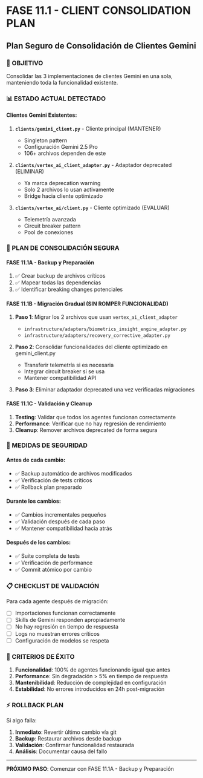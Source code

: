 # FASE 11.1 - CLIENT CONSOLIDATION PLAN
## Plan Seguro de Consolidación de Clientes Gemini

### 🎯 OBJETIVO
Consolidar las 3 implementaciones de clientes Gemini en una sola, manteniendo toda la funcionalidad existente.

### 📊 ESTADO ACTUAL DETECTADO

#### Clientes Gemini Existentes:
1. **`clients/gemini_client.py`** - Cliente principal (MANTENER)
   - Singleton pattern
   - Configuración Gemini 2.5 Pro
   - 106+ archivos dependen de este

2. **`clients/vertex_ai_client_adapter.py`** - Adaptador deprecated (ELIMINAR)
   - Ya marca deprecation warning
   - Solo 2 archivos lo usan activamente
   - Bridge hacia cliente optimizado

3. **`clients/vertex_ai/client.py`** - Cliente optimizado (EVALUAR)
   - Telemetría avanzada
   - Circuit breaker pattern
   - Pool de conexiones

### 🔄 PLAN DE CONSOLIDACIÓN SEGURA

#### **FASE 11.1A - Backup y Preparación**
1. ✅ Crear backup de archivos críticos
2. ✅ Mapear todas las dependencias
3. ✅ Identificar breaking changes potenciales

#### **FASE 11.1B - Migración Gradual (SIN ROMPER FUNCIONALIDAD)**
1. **Paso 1**: Migrar los 2 archivos que usan `vertex_ai_client_adapter`
   - `infrastructure/adapters/biometrics_insight_engine_adapter.py`
   - `infrastructure/adapters/recovery_corrective_adapter.py`
   
2. **Paso 2**: Consolidar funcionalidades del cliente optimizado en gemini_client.py
   - Transferir telemetría si es necesaria
   - Integrar circuit breaker si se usa
   - Mantener compatibilidad API

3. **Paso 3**: Eliminar adaptador deprecated una vez verificadas migraciones

#### **FASE 11.1C - Validación y Cleanup**
1. **Testing**: Validar que todos los agentes funcionan correctamente
2. **Performance**: Verificar que no hay regresión de rendimiento
3. **Cleanup**: Remover archivos deprecated de forma segura

### 🚨 MEDIDAS DE SEGURIDAD

#### Antes de cada cambio:
- ✅ Backup automático de archivos modificados
- ✅ Verificación de tests críticos
- ✅ Rollback plan preparado

#### Durante los cambios:
- ✅ Cambios incrementales pequeños
- ✅ Validación después de cada paso
- ✅ Mantener compatibilidad hacia atrás

#### Después de los cambios:
- ✅ Suite completa de tests
- ✅ Verificación de performance
- ✅ Commit atómico por cambio

### 📋 CHECKLIST DE VALIDACIÓN

Para cada agente después de migración:
- [ ] Importaciones funcionan correctamente
- [ ] Skills de Gemini responden apropiadamente
- [ ] No hay regresión en tiempo de respuesta
- [ ] Logs no muestran errores críticos
- [ ] Configuración de modelos se respeta

### 🎯 CRITERIOS DE ÉXITO

1. **Funcionalidad**: 100% de agentes funcionando igual que antes
2. **Performance**: Sin degradación > 5% en tiempo de respuesta
3. **Mantenibilidad**: Reducción de complejidad en configuración
4. **Estabilidad**: No errores introducidos en 24h post-migración

### ⚡ ROLLBACK PLAN

Si algo falla:
1. **Inmediato**: Revertir último cambio vía git
2. **Backup**: Restaurar archivos desde backup
3. **Validación**: Confirmar funcionalidad restaurada
4. **Análisis**: Documentar causa del fallo

---

**PRÓXIMO PASO**: Comenzar con FASE 11.1A - Backup y Preparación
